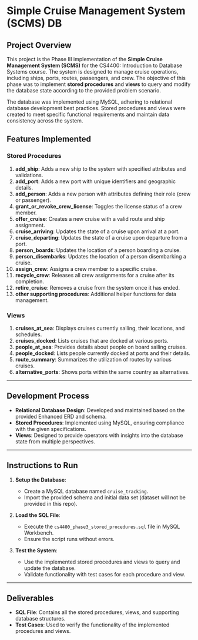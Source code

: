 # Simple Cruise Management System (SCMS) DB

## Project Overview

This project is the Phase III implementation of the **Simple Cruise Management System (SCMS)** for the CS4400: Introduction to Database Systems course. The system is designed to manage cruise operations, including ships, ports, routes, passengers, and crew. The objective of this phase was to implement **stored procedures** and **views** to query and modify the database state according to the provided problem scenario.

The database was implemented using MySQL, adhering to relational database development best practices. Stored procedures and views were created to meet specific functional requirements and maintain data consistency across the system.

## Features Implemented

### Stored Procedures
1. **add_ship**: Adds a new ship to the system with specified attributes and validations.
2. **add_port**: Adds a new port with unique identifiers and geographic details.
3. **add_person**: Adds a new person with attributes defining their role (crew or passenger).
4. **grant_or_revoke_crew_license**: Toggles the license status of a crew member.
5. **offer_cruise**: Creates a new cruise with a valid route and ship assignment.
6. **cruise_arriving**: Updates the state of a cruise upon arrival at a port.
7. **cruise_departing**: Updates the state of a cruise upon departure from a port.
8. **person_boards**: Updates the location of a person boarding a cruise.
9. **person_disembarks**: Updates the location of a person disembarking a cruise.
10. **assign_crew**: Assigns a crew member to a specific cruise.
11. **recycle_crew**: Releases all crew assignments for a cruise after its completion.
12. **retire_cruise**: Removes a cruise from the system once it has ended.
13. **other supporting procedures**: Additional helper functions for data management.

### Views
1. **cruises_at_sea**: Displays cruises currently sailing, their locations, and schedules.
2. **cruises_docked**: Lists cruises that are docked at various ports.
3. **people_at_sea**: Provides details about people on board sailing cruises.
4. **people_docked**: Lists people currently docked at ports and their details.
5. **route_summary**: Summarizes the utilization of routes by various cruises.
6. **alternative_ports**: Shows ports within the same country as alternatives.

---

## Development Process

- **Relational Database Design**: Developed and maintained based on the provided Enhanced ERD and schema.
- **Stored Procedures**: Implemented using MySQL, ensuring compliance with the given specifications.
- **Views**: Designed to provide operators with insights into the database state from multiple perspectives.

---

## Instructions to Run

1. **Setup the Database**:
   - Create a MySQL database named `cruise_tracking`.
   - Import the provided schema and initial data set (dataset will not be provided in this repo).

2. **Load the SQL File**:
   - Execute the `cs4400_phase3_stored_procedures.sql` file in MySQL Workbench.
   - Ensure the script runs without errors.

3. **Test the System**:
   - Use the implemented stored procedures and views to query and update the database.
   - Validate functionality with test cases for each procedure and view.

---

## Deliverables

- **SQL File**: Contains all the stored procedures, views, and supporting database structures.
- **Test Cases**: Used to verify the functionality of the implemented procedures and views.


